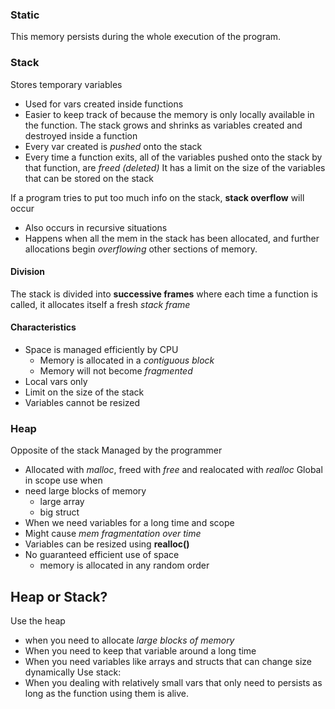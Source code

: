 ### Static
This memory persists during the whole execution of the program.
### Stack
Stores temporary variables
- Used for vars created inside functions
- Easier to keep track of because the memory is only locally available in the function.
The stack grows and shrinks as variables created and destroyed inside a function
- Every var created is *pushed* onto the stack
- Every time a function exits, all of the variables pushed onto the stack by that function, are *freed (deleted)*
It has a limit on the size of the variables that can be stored on the stack

If a program tries to put too much info on the stack, **stack overflow** will occur
- Also occurs in recursive situations
- Happens when all the mem in the stack has been allocated, and further allocations begin *overflowing* other sections of memory.
#### Division
The stack is divided into **successive frames** where each time a function is called, it allocates itself a fresh *stack frame*

#### Characteristics
- Space is managed efficiently by CPU
	- Memory is allocated in a *contiguous block*
	- Memory will not become *fragmented*
- Local vars only
- Limit on the size of the stack
- Variables cannot be resized
### Heap
Opposite of the stack
Managed by the programmer
- Allocated with *malloc*, freed with *free* and realocated with *realloc*
Global in scope
use when
- need large blocks of memory
	- large array
	- big struct
- When we need variables for a long time and scope
- Might cause *mem fragmentation over time*
- Variables can be resized using **realloc()**
- No guaranteed efficient use of space
	- memory is allocated in any random order

## Heap or Stack?
Use the heap
- when you need to allocate *large blocks of memory*
- When you need to keep that variable around a long time
- When you need variables like arrays and structs that can change size dynamically
Use stack:
- When you dealing with relatively small vars that only need to persists as long as the function using them is alive.